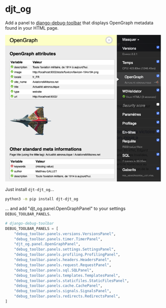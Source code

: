 djt_og
======

Add a panel to [django-debug-toolbar](https://github.com/jazzband/django-debug-toolbar) that displays OpenGraph metadata found in your HTML page.

![Screenshot](https://github.com/d9pouces/djt_og/raw/master/djt_og.png)


Just install `djt-djt_og`...
```bash
python3 -m pip install djt-djt_og
```
... and add "djt_og.panel.OpenGraphPanel" to your settings `DEBUG_TOOLBAR_PANELS`.

```python
# django-debug-toolbar
DEBUG_TOOLBAR_PANELS = [
    "debug_toolbar.panels.versions.VersionsPanel",
    "debug_toolbar.panels.timer.TimerPanel",
    "djt_og.panel.OpenGraphPanel",
    "debug_toolbar.panels.settings.SettingsPanel",
    "debug_toolbar.panels.profiling.ProfilingPanel",
    "debug_toolbar.panels.headers.HeadersPanel",
    "debug_toolbar.panels.request.RequestPanel",
    "debug_toolbar.panels.sql.SQLPanel",
    "debug_toolbar.panels.templates.TemplatesPanel",
    "debug_toolbar.panels.staticfiles.StaticFilesPanel",
    "debug_toolbar.panels.cache.CachePanel",
    "debug_toolbar.panels.signals.SignalsPanel",
    "debug_toolbar.panels.redirects.RedirectsPanel",
]
```


